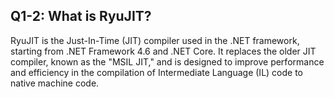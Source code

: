 ## Q1-2: What is RyuJIT?

RyuJIT is the Just-In-Time (JIT) compiler used in the .NET framework, starting from .NET Framework 4.6 and .NET Core. It replaces the older JIT compiler, known as the "MSIL JIT," and is designed to improve performance and efficiency in the compilation of Intermediate Language (IL) code to native machine code.